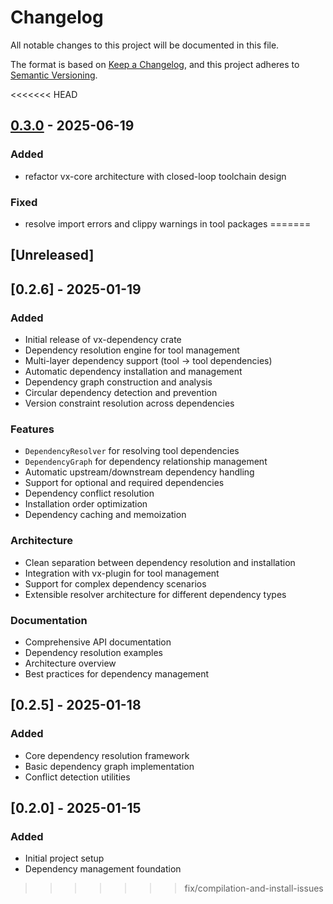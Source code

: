 # Changelog

All notable changes to this project will be documented in this file.

The format is based on [Keep a Changelog](https://keepachangelog.com/en/1.0.0/),
and this project adheres to [Semantic Versioning](https://semver.org/spec/v2.0.0.html).

<<<<<<< HEAD

## [0.3.0](https://github.com/loonghao/vx/compare/vx-dependency-v0.2.6...vx-dependency-v0.3.0) - 2025-06-19

### Added

- refactor vx-core architecture with closed-loop toolchain design

### Fixed

- resolve import errors and clippy warnings in tool packages
=======
## [Unreleased]

## [0.2.6] - 2025-01-19

### Added
- Initial release of vx-dependency crate
- Dependency resolution engine for tool management
- Multi-layer dependency support (tool -> tool dependencies)
- Automatic dependency installation and management
- Dependency graph construction and analysis
- Circular dependency detection and prevention
- Version constraint resolution across dependencies

### Features
- `DependencyResolver` for resolving tool dependencies
- `DependencyGraph` for dependency relationship management
- Automatic upstream/downstream dependency handling
- Support for optional and required dependencies
- Dependency conflict resolution
- Installation order optimization
- Dependency caching and memoization

### Architecture
- Clean separation between dependency resolution and installation
- Integration with vx-plugin for tool management
- Support for complex dependency scenarios
- Extensible resolver architecture for different dependency types

### Documentation
- Comprehensive API documentation
- Dependency resolution examples
- Architecture overview
- Best practices for dependency management

## [0.2.5] - 2025-01-18

### Added
- Core dependency resolution framework
- Basic dependency graph implementation
- Conflict detection utilities

## [0.2.0] - 2025-01-15

### Added
- Initial project setup
- Dependency management foundation
>>>>>>> fix/compilation-and-install-issues
